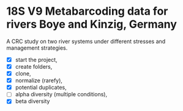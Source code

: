 # 18S V9 Metabarcoding data for rivers Boye and Kinzig, Germany

A CRC study on two river systems under different stresses and management
strategies.

- [x] start the project,
- [x] create folders,
- [x] clone,
- [x] normalize (rarefy),
- [x] potential duplicates,
- [ ] alpha diversity (multiple conditions),
- [x] beta diversity
